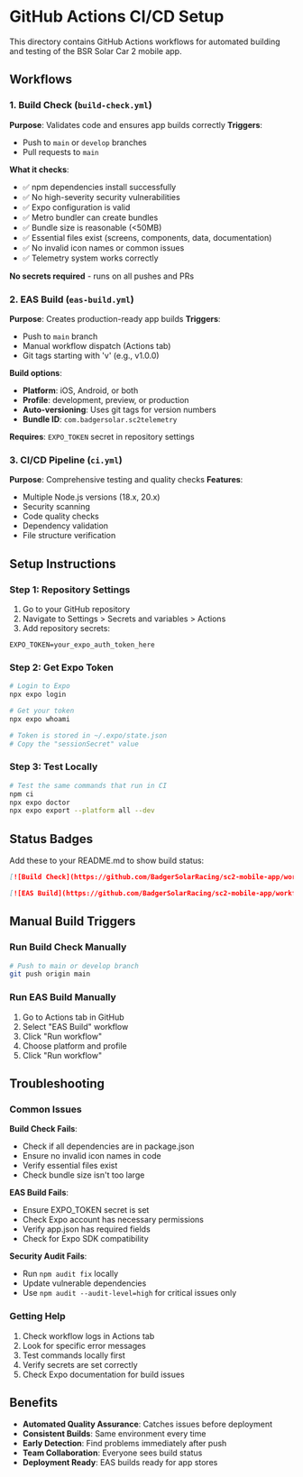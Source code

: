 # GitHub Actions CI/CD Setup

This directory contains GitHub Actions workflows for automated building and testing of the BSR Solar Car 2 mobile app.

## Workflows

### 1. Build Check (`build-check.yml`)
**Purpose**: Validates code and ensures app builds correctly
**Triggers**: 
- Push to `main` or `develop` branches
- Pull requests to `main`

**What it checks**:
- ✅ npm dependencies install successfully
- ✅ No high-severity security vulnerabilities
- ✅ Expo configuration is valid
- ✅ Metro bundler can create bundles
- ✅ Bundle size is reasonable (<50MB)
- ✅ Essential files exist (screens, components, data, documentation)
- ✅ No invalid icon names or common issues
- ✅ Telemetry system works correctly

**No secrets required** - runs on all pushes and PRs

### 2. EAS Build (`eas-build.yml`)
**Purpose**: Creates production-ready app builds
**Triggers**:
- Push to `main` branch
- Manual workflow dispatch (Actions tab)
- Git tags starting with 'v' (e.g., v1.0.0)

**Build options**:
- **Platform**: iOS, Android, or both
- **Profile**: development, preview, or production
- **Auto-versioning**: Uses git tags for version numbers
- **Bundle ID**: `com.badgersolar.sc2telemetry`

**Requires**: `EXPO_TOKEN` secret in repository settings

### 3. CI/CD Pipeline (`ci.yml`)
**Purpose**: Comprehensive testing and quality checks
**Features**:
- Multiple Node.js versions (18.x, 20.x)
- Security scanning
- Code quality checks
- Dependency validation
- File structure verification

## Setup Instructions

### Step 1: Repository Settings
1. Go to your GitHub repository
2. Navigate to Settings > Secrets and variables > Actions
3. Add repository secrets:

```
EXPO_TOKEN=your_expo_auth_token_here
```

### Step 2: Get Expo Token
```bash
# Login to Expo
npx expo login

# Get your token
npx expo whoami

# Token is stored in ~/.expo/state.json
# Copy the "sessionSecret" value
```

### Step 3: Test Locally
```bash
# Test the same commands that run in CI
npm ci
npx expo doctor
npx expo export --platform all --dev
```

## Status Badges

Add these to your README.md to show build status:

```markdown
[![Build Check](https://github.com/BadgerSolarRacing/sc2-mobile-app/workflows/SC2%20Mobile%20App%20-%20Build%20Check/badge.svg)](https://github.com/BadgerSolarRacing/sc2-mobile-app/actions)

[![EAS Build](https://github.com/BadgerSolarRacing/sc2-mobile-app/workflows/SC2%20Mobile%20App%20-%20EAS%20Build/badge.svg)](https://github.com/BadgerSolarRacing/sc2-mobile-app/actions)
```

## Manual Build Triggers

### Run Build Check Manually
```bash
# Push to main or develop branch
git push origin main
```

### Run EAS Build Manually
1. Go to Actions tab in GitHub
2. Select "EAS Build" workflow
3. Click "Run workflow"
4. Choose platform and profile
5. Click "Run workflow"

## Troubleshooting

### Common Issues

**Build Check Fails**:
- Check if all dependencies are in package.json
- Ensure no invalid icon names in code
- Verify essential files exist
- Check bundle size isn't too large

**EAS Build Fails**:
- Ensure EXPO_TOKEN secret is set
- Check Expo account has necessary permissions
- Verify app.json has required fields
- Check for Expo SDK compatibility

**Security Audit Fails**:
- Run `npm audit fix` locally
- Update vulnerable dependencies
- Use `npm audit --audit-level=high` for critical issues only

### Getting Help

1. Check workflow logs in Actions tab
2. Look for specific error messages
3. Test commands locally first
4. Verify secrets are set correctly
5. Check Expo documentation for build issues

## Benefits

- **Automated Quality Assurance**: Catches issues before deployment
- **Consistent Builds**: Same environment every time
- **Early Detection**: Find problems immediately after push
- **Team Collaboration**: Everyone sees build status
- **Deployment Ready**: EAS builds ready for app stores

